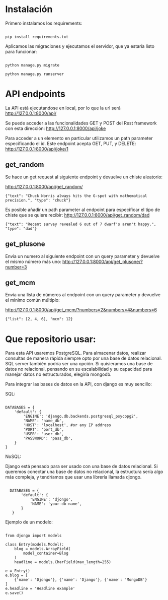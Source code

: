 # Instalación

Primero instalamos los requirements:
```

pip install requirements.txt
```


Aplicamos las migraciones y ejecutamos el servidor, que ya estaría listo para funcionar:
```

python manage.py migrate

python manage.py runserver
```

# API endpoints

La API está ejecutandose en local, por lo que la url será 
http://127.0.0.1:8000/api/


Se puede acceder a las funcionalidades GET y POST del Rest framework con esta dirección:
http://127.0.0.1:8000/api/joke


Para acceder a un elemento en particular utilizamos un path parameter especificando el id. Este endpoint acepta GET, PUT, y DELETE:
http://127.0.0.1:8000/api/joke/1


## get_random
Se hace un get request al siguiente endpoint y devuelve un chiste aleatorio:

http://127.0.0.1:8000/api/get_random/
```
{"text": "Chuck Norris always hits the G-spot with mathematical precision.", "type": "chuck"}

```

Es posible añadir un path parameter al endpoint para especificar el tipo de chiste que se quiere recibir:
http://127.0.0.1:8000/api/get_random/dad

```
{"text": "Recent survey revealed 6 out of 7 dwarf's aren't happy.", "type": "dad"}
```


## get_plusone

Envía un numero al siguiente endpoint con un query parameter y devuelve el mismo número más uno:
http://127.0.0.1:8000/api/get_plusone/?number=3


## get_mcm

Envía una lista de números al endpoint con un query parameter y devuelve el mínimo común múltiplo:

http://127.0.0.1:8000/api/get_mcm/?numbers=2&numbers=4&numbers=6

```
{"list": [2, 4, 6], "mcm": 12}

```


# Que repositorio usar:
Para esta API usaremos PostgreSQL. Para almacenar datos, realizar consultas de manera rápida siempre opto por una base de datos relacional. SQL server también podría ser una opción. Si quisieramos una base de datos no relacional, pensando en su escalabilidad y su capacidad para manejar datos no estructurados, elegiría mongodb.

Para integrar las bases de datos en la API, con django es muy sencillo:

SQL:

```

DATABASES = {
    'default': {
        'ENGINE': 'django.db.backends.postgresql_psycopg2',
        'NAME': 'name_db',
        'HOST': 'localhost', #or any IP address
        'PORT': 'port_db',
        'USER': 'user_db',
        'PASSWORD': 'pass_db',
    }
}
```


NoSQL:

Django está pensado para ser usado con una base de datos relacional. Si queremos conectar una base de datos no relacional, la estructura sería algo más compleja, y tendríamos que usar una librería llamada djongo.


```

  DATABASES = {
       'default': {
           'ENGINE': 'djongo',
           'NAME': 'your-db-name',
       }
   }

```



Ejemplo de un modelo:

```

from djongo import models

class Entry(models.Model):
    blog = models.ArrayField(
        model_container=Blog
    )    
    headline = models.CharField(max_length=255)    

e = Entry()
e.blog = [
    {'name': 'Djongo'}, {'name': 'Django'}, {'name': 'MongoDB'}
]
e.headline = 'Headline example'
e.save()

```
